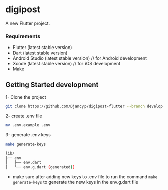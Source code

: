# digipost

A new Flutter project.

### Requirements
- Flutter (latest stable version)
- Dart (latest stable version)
- Android Studio (latest stable version) // for Android development
- Xcode (latest stable version) // for iOS development
- Make

## Getting Started development

1- Clone the project
```bash
git clone https://github.com/Djancyp/digipost-flutter --branch develop
```

2- create .env file
```bash
mv .env.example .env
```
3- generate .env keys
```bash
make generate-keys
```
```bash
lib/
├── env
│   ├── env.dart 
│   └── env.g.dart (generated))
```
- make sure after adding new keys to .env file to run the command `make generate-keys` to generate the new keys in the env.g.dart file




